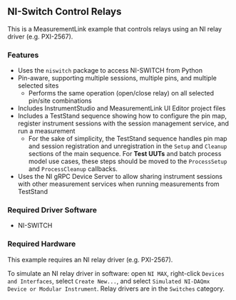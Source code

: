 ## NI-Switch Control Relays

This is a MeasurementLink example that controls relays using an NI relay driver
(e.g. PXI-2567).

### Features

- Uses the `niswitch` package to access NI-SWITCH from Python
- Pin-aware, supporting multiple sessions, multiple pins, and multiple selected sites
  - Performs the same operation (open/close relay) on all selected pin/site combinations
- Includes InstrumentStudio and MeasurementLink UI Editor project files
- Includes a TestStand sequence showing how to configure the pin map, register
  instrument sessions with the session management service, and run a measurement
  - For the sake of simplicity, the TestStand sequence handles pin map and session
    registration and unregistration in the `Setup` and `Cleanup` sections of the main 
    sequence. For **Test UUTs** and batch process model use cases, these steps should
    be moved to the `ProcessSetup` and `ProcessCleanup` callbacks.
- Uses the NI gRPC Device Server to allow sharing instrument sessions with other
  measurement services when running measurements from TestStand

### Required Driver Software

- NI-SWITCH

### Required Hardware

This example requires an NI relay driver (e.g. PXI-2567).

To simulate an NI relay driver in software: open `NI MAX`, right-click `Devices and Interfaces`,
select `Create New...`, and select `Simulated NI-DAQmx Device or Modular Instrument`.
Relay drivers are in the `Switches` category.